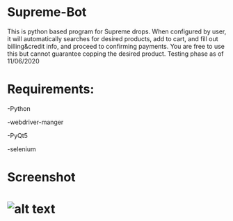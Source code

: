 # Supreme-Bot
This is python based program for Supreme drops. When configured by user, 
it will automatically searches for desired products, add to cart, and fill out billing&amp;credit info, 
and proceed to confirming payments. You are free to use this but cannot guarantee copping the desired product. 
Testing phase as of 11/06/2020

# Requirements:
  -Python
  
  -webdriver-manger
  
  -PyQt5
  
  -selenium
  
# Screenshot
# ![alt text](https://github.com/yeramy/Supreme-Bot/blob/master/Screenshot.png)
